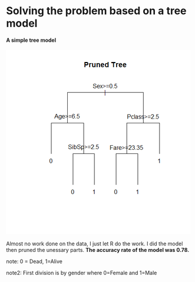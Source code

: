# Solving the problem based on a tree model

#### A simple tree model
![Simpletree](Simpletree.png)

Almost no work done on the data, I just let R do the work. I did the model then pruned the unessary parts. **The accuracy rate of the model was 0.78.**

note: 0 = Dead, 1=Alive

note2: First division is by gender where 0=Female and 1=Male
